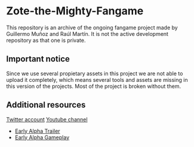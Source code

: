 # Zote-the-Mighty-Fangame
This repository is an archive of the ongoing fangame project made by Guillermo Muñoz and Raúl Martín. It is not the active development repository as that one is private.

## Important notice
Since we use several propietary assets in this project we are not able to upload it completely, which means several tools and assets are missing in this version of the projects. Most of the project is broken without them. 

## Additional resources

[Twitter account](https://twitter.com/zote_fangame?lang=en)
[Youtube channel](https://www.youtube.com/channel/UCLa6MkCwjkUNvJEwup41A0A?app=desktop)
 - [Early Alpha Trailer](https://youtu.be/q4P7AiaYRQ4)
 - [Early Alpha Gameplay](https://youtu.be/Zn65SlHgJqo)
